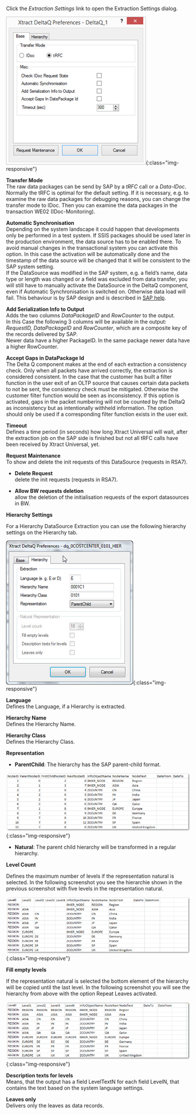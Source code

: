 Click the *Extraction Settings* link to open the Extraction Settings dialog.

![XU_DeltaQ_Settings_thumb](/img/content/XU_DeltaQ_Settings_thumb.png){:class="img-responsive"}

**Transfer Mode**<br>
The raw data packages can be send by SAP by a *tRFC* call or a *Data-IDoc*. Normally the tRFC is optimal for the default setting. If it is necessary, e.g. to examine the raw data packages for debugging reasons, you can change the transfer mode to IDoc. Then you can examine the data packages in the transaction WE02 (IDoc-Monitoring).

**Automatic Synchronisation**<br>
Depending on the system landscape it could happen that developments only be performed in a test system. If SSIS packages should be used later in the production environment, the data source has to be enabled there. To avoid manual changes in the transactional system you can activate this option. In this case the activation will be automatically done and the timestamp of the data source will be changed that it will be consistent to the SAP system setting. <br>
If the DataSource was modified in the SAP system, e.g. a field’s name, data type or length was changed or a field was excluded from data transfer, you will still have to manually activate the DataSource in the DeltaQ component, even if Automatic Synchronisation is switched on. Otherwise data load will fail. This behaviour is by SAP design and is described in [SAP help](https://help.sap.com/viewer/ccc9cdbdc6cd4eceaf1e5485b1bf8f4b/7.4.19/en-US/4a12eaff76df1b42e10000000a42189c.html).

**Add Serialization Info to Output**<br>
Adds the two columns *DataPackageID* and *RowCounter* to the output.<br>
In this Case the following 3 columns will be available in the output:<br>
*RequestID, DataPackageID* and *RowCounter*, which are a composite key of the records delivered by SAP.  
Newer data have a higher PackageID. In the same package newer data have a higher RowCounter.

**Accept Gaps in DataPackage Id**<br>
The Delta Q component makes at the end of each extraction a consistency check. Only when all packets have arrived correctly, the extraction is considered consistent. In the case that the customer has built a filter function in the user exit of an OLTP source that causes certain data packets to not be sent, the consistency check must be mitigated. Otherwise the customer filter function would be seen as inconsistency. If this option is activated, gaps in the packet numbering will not be counted by the DeltaQ as inconsistency but as intentionally withheld information. The option should only be used if a corresponding filter function exists in the user exit.

**Timeout**<br>
Defines a time period (in seconds) how long Xtract Universal will wait, after the extraction job on the SAP side is finished but not all tRFC calls have been received by Xtract Universal, yet.

**Request Maintenance**<br>
To show and delete the init requests of this DataSource (requests in RSA7).

- **Delete Request**<br>
    delete the init requests (requests in RSA7).

- **Allow BW requests deletion**<br>
  	allow the deletion of the initialisation requests of the export datasources in BW. 


**Hierarchy Settings**

For a Hierarchy DataSource Extraction you can use the following hierarchy settings on the Hierarchy tab.

![Deltaq-Preferences-Hierarchy](/img/content/Deltaq-Preferences-Hierarchy.png){:class="img-responsive"}

**Language**<br>
Defines the Language, if a Hierarchy is extracted.

**Hierarchy Name**<br>
Defines the Hierarchy Name.

**Hierarchy Class**<br>
Defines the Hierarchy Class.

**Representation**

- **ParentChild**: The hierarchy has the SAP parent-child format.

![Deltaq-Hierarchies-Parent-Child](/img/content/Deltaq-Hierarchies-Parent-Child.png){:class="img-responsive"}

- **Natural**: The parent child hierarchy will be transformed in a regular hierarchy.

**Level Count**

Defines the maximum number of levels if the representation natural is selected. In the following screenshot you see the hierarchie shown in the previous screenshot with five levels in the representation natural.

![Deltaq-Hierarchies-Parent-Child-Natural](/img/content/Deltaq-Hierarchies-Parent-Child-Natural.png){:class="img-responsive"}

**Fill empty levels** 

If the representation natural is selected the bottom element of the hierarchy will be copied until the last level. In the following screenshot you will see the hierarchy from above with the option Repeat Leaves activated.

![Deltaq-Hierarchies-Parent-Child-Repeat](/img/content/Deltaq-Hierarchies-Parent-Child-Repeat.png){:class="img-responsive"}

**Description texts for levels**<br>
Means, that the output has a field LevelTextN for each field LevelN, that contains the text based on the system language settings.

**Leaves only**<br>
Delivers only the leaves as data records. 